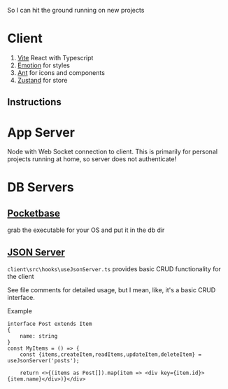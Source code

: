 So I can hit the ground running on new projects

# Client

1. [Vite](https://vitejs.dev/) React with Typescript
2. [Emotion](https://emotion.sh/docs/introduction) for styles
3. [Ant](https://ant.design/components/overview) for icons and components
4. [Zustand](https://github.com/pmndrs/zustand) for store

## Instructions

# App Server

Node with Web Socket connection to client. This is primarily for personal projects running at home, so server does not authenticate!

# DB Servers

## [Pocketbase](https://pocketbase.io/)

grab the executable for your OS and put it in the db dir

## [JSON Server](https://github.com/typicode/json-server)

`client\src\hooks\useJsonServer.ts` provides basic CRUD functionality for the client

See file comments for detailed usage, but I mean, like, it's a basic CRUD interface.

Example

```
interface Post extends Item
{
    name: string
}
const MyItems = () => {
    const {items,createItem,readItems,updateItem,deleteItem} = useJsonServer('posts');

    return <>{(items as Post[]).map(item => <div key={item.id}>{item.name}</div>)}</div>
```

